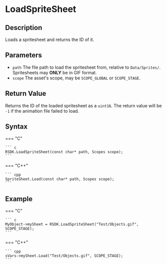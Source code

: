 # LoadSpriteSheet

## Description
Loads a spritesheet and returns the ID of it.

## Parameters
- `path`
The file path to load the spritesheet from, relative to `Data/Sprites/`. Spritesheets may **ONLY** be in GIF format.
- `scope`
The asset's scope, may be `SCOPE_GLOBAL` or `SCOPE_STAGE`.

## Return Value
Returns the ID of the loaded spritesheet as a `uint16`. The return value will be `-1` if the animation file failed to load.

## Syntax
=== "C"

	``` c
	RSDK.LoadSpriteSheet(const char* path, Scopes scope);
	```

=== "C++"

	``` cpp
	SpriteSheet.Load(const char* path, Scopes scope);
	```

## Example
=== "C"

	``` c
	MyObject->mySheet = RSDK.LoadSpriteSheet("Test/Objects.gif", SCOPE_STAGE);
	```

=== "C++"

	``` cpp
	sVars->mySheet.Load("Test/Objects.gif", SCOPE_STAGE);
	```